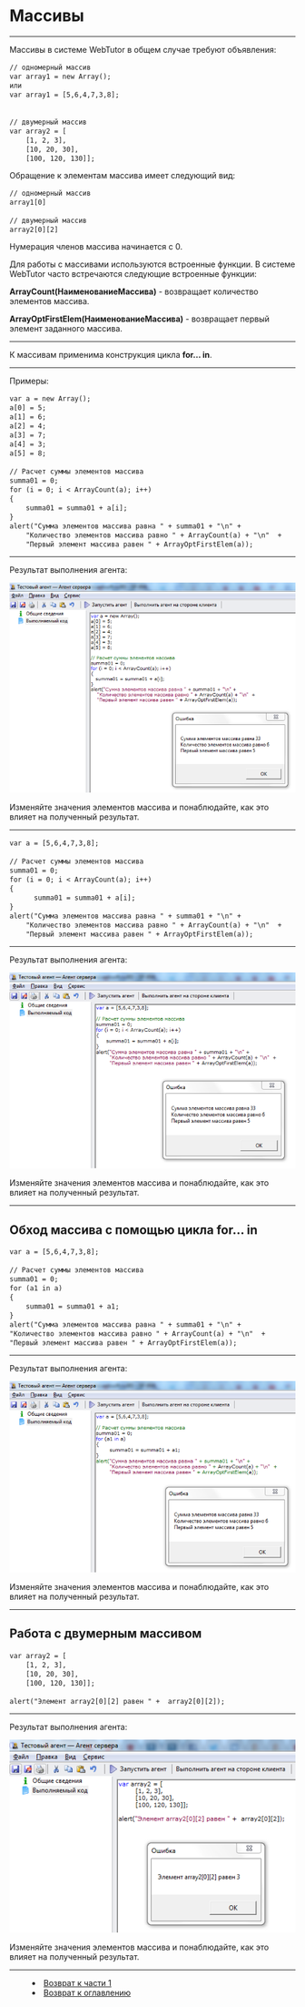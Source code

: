 # Массивы
***

Массивы в системе WebTutor в общем случае требуют объявления:

    // одномерный массив
    var array1 = new Array();
    или
    var array1 = [5,6,4,7,3,8];


    // двумерный массив
    var array2 = [
    	[1, 2, 3],
    	[10, 20, 30],
    	[100, 120, 130]];


Обращение к элементам массива имеет следующий вид:

    // одномерный массив
    array1[0]

    // двумерный массив
    array2[0][2]

Нумерация членов массива начинается с 0.

Для работы с массивами используются встроенные функции. В системе WebTutor часто встречаются следующие встроенные функции:

**ArrayCount(НаименованиеМассива)** - возвращает количество элементов массива.

**ArrayOptFirstElem(НаименованиеМассива)** - возвращает первый элемент заданного массива.

---

К массивам применима конструкция цикла **for... in**.

---

Примеры:

    var a = new Array();
    a[0] = 5;
    a[1] = 6;
    a[2] = 4;
    a[3] = 7;
    a[4] = 3;
    a[5] = 8;
    
    // Расчет суммы элементов массива
    summa01 = 0;
    for (i = 0; i < ArrayCount(a); i++)
    {
        summa01 = summa01 + a[i];
    } 
    alert("Сумма элементов массива равна " + summa01 + "\n" + 
        "Количество элементов массива равно " + ArrayCount(a) + "\n"  + 
        "Первый элемент массива равен " + ArrayOptFirstElem(a));

---

Результат выполнения агента:

![](array01.PNG)

Изменяйте значения элементов массива и понаблюдайте, как это влияет на полученный результат.

---

    var a = [5,6,4,7,3,8];

    // Расчет суммы элементов массива
    summa01 = 0;
    for (i = 0; i < ArrayCount(a); i++)
    {
	      summa01 = summa01 + a[i];
    } 
    alert("Сумма элементов массива равна " + summa01 + "\n" + 
        "Количество элементов массива равно " + ArrayCount(a) + "\n"  + 
        "Первый элемент массива равен " + ArrayOptFirstElem(a));

---

Результат выполнения агента:

![](array02.PNG)

Изменяйте значения элементов массива и понаблюдайте, как это влияет на полученный результат.

---

## Обход массива с помощью цикла for... in

    var a = [5,6,4,7,3,8];

    // Расчет суммы элементов массива
    summa01 = 0;
    for (a1 in a)
    {
     	summa01 = summa01 + a1;
    } 
    alert("Сумма элементов массива равна " + summa01 + "\n" + 
	"Количество элементов массива равно " + ArrayCount(a) + "\n"  + 
	"Первый элемент массива равен " + ArrayOptFirstElem(a));

---

Результат выполнения агента:

![](array03.PNG)

Изменяйте значения элементов массива и понаблюдайте, как это влияет на полученный результат.

---

## Работа с двумерным массивом

    var array2 = [
    	[1, 2, 3],
    	[10, 20, 30],
    	[100, 120, 130]];

    alert("Элемент array2[0][2] равен " +  array2[0][2]);

---

Результат выполнения агента:

![](array04.PNG)

Изменяйте значения элементов массива и понаблюдайте, как это влияет на полученный результат.


***
<dd><li> <a href="1_language.md"> Возврат к части 1</a></dd>
<dd><li> <a href="README.md"> Возврат к оглавлению</a></dd>
